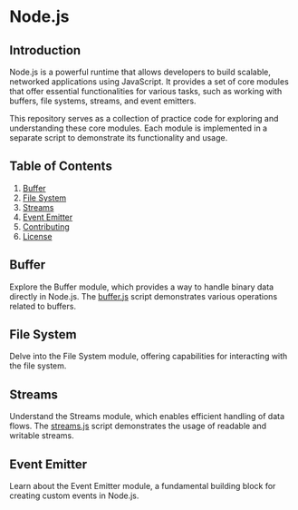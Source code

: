 # Node.js

## Introduction

Node.js is a powerful runtime that allows developers to build scalable, networked applications using JavaScript. It provides a set of core modules that offer essential functionalities for various tasks, such as working with buffers, file systems, streams, and event emitters.

This repository serves as a collection of practice code for exploring and understanding these core modules. Each module is implemented in a separate script to demonstrate its functionality and usage.

## Table of Contents

1. [Buffer](#buffer)
2. [File System](#file-system)
3. [Streams](#streams)
4. [Event Emitter](#event-emitter)
5. [Contributing](#contributing)
6. [License](#license)

## Buffer

Explore the Buffer module, which provides a way to handle binary data directly in Node.js. The [buffer.js](Buffer/buffer.js) script demonstrates various operations related to buffers.

## File System

Delve into the File System module, offering capabilities for interacting with the file system.

## Streams

Understand the Streams module, which enables efficient handling of data flows. The [streams.js](Streams/readable_streams/read_write2.js) script demonstrates the usage of readable and writable streams.

## Event Emitter

Learn about the Event Emitter module, a fundamental building block for creating custom events in Node.js.

